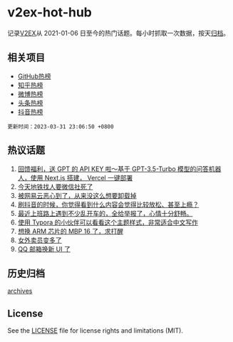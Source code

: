 # v2ex-hot-hub

 记录[V2EX](https://www.v2ex.com/)从 2021-01-06 日至今的热门话题。每小时抓取一次数据，按天[归档](archives)。
 
 ## 相关项目

- [GitHub热榜](https://github.com/lonnyzhang423/github-hot-hub)
- [知乎热榜](https://github.com/lonnyzhang423/zhihu-hot-hub)
- [微博热榜](https://github.com/lonnyzhang423/weibo-hot-hub)
- [头条热榜](https://github.com/lonnyzhang423/toutiao-hot-hub)
- [抖音热榜](https://github.com/lonnyzhang423/douyin-hot-hub)


 `更新时间：2023-03-31 23:06:50 +0800`

## 热议话题

1. [回馈福利，送 GPT 的 API KEY 啦～基于 GPT-3.5-Turbo 模型的问答机器人，使用 Next.js 搭建， Vercel 一键部署](https://www.v2ex.com/t/928719)
1. [今天地铁找人要微信社死了](https://www.v2ex.com/t/928684)
1. [被网易云恶心到了，从来没这么想要卸载掉](https://www.v2ex.com/t/928662)
1. [刷抖音的时候，你觉得看到什么内容会觉得比较放松、甚至上瘾？](https://www.v2ex.com/t/928690)
1. [最近上班路上遇到不少乱开车的，全给举报了，心情十分舒畅。](https://www.v2ex.com/t/928700)
1. [使用 Typora 的小伙伴可以看看这个主题样式，非常适合中文写作](https://www.v2ex.com/t/928701)
1. [想换 ARM 芯片的 MBP 16 了，求打醒](https://www.v2ex.com/t/928788)
1. [女外卖员变多了](https://www.v2ex.com/t/928733)
1. [QQ 邮箱换新 UI 了](https://www.v2ex.com/t/928685)

## 历史归档

[archives](archives)

## License

See the [LICENSE](LICENSE) file for license rights and limitations (MIT).
